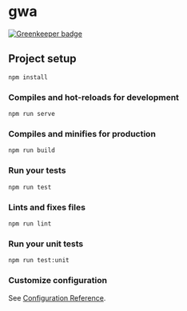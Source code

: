 # gwa

[![Greenkeeper badge](https://badges.greenkeeper.io/jareddantis/gwa-calc.svg?token=a91dfe7cfad88ec5ad086a050390e5c67085487dfe3e5f30a5727131b90d8ea8&ts=1561351669547)](https://greenkeeper.io/)

## Project setup
```
npm install
```

### Compiles and hot-reloads for development
```
npm run serve
```

### Compiles and minifies for production
```
npm run build
```

### Run your tests
```
npm run test
```

### Lints and fixes files
```
npm run lint
```

### Run your unit tests
```
npm run test:unit
```

### Customize configuration
See [Configuration Reference](https://cli.vuejs.org/config/).
